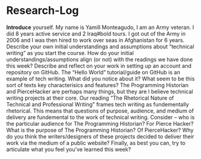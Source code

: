 # Research-Log
**Introduce** yourself. My name is Yamill Monteagudo, I am an Army veteran. I did 8 years active service and 2 Iraq#bold tours. I got out of the Army in 2006 and I was then hired to work over seas in Afghanistan for 6 years.
Describe your own initial understandings and assumptions about “technical writing” as you start the course. How do your initial understandings/assumptions align (or not) with the readings we have done this week?
Describe and reflect on your work in setting up an account and repository on GitHub. The “Hello World” tutorial/guide on GitHub is an example of tech writing. What did you notice about it? What seem to be this sort of texts key characterisics and features?
The Programming Historian and PierceHacker are perhaps many things, but they are I believe technical writing projects at their core. Our reading “The Rhetorical Nature of Technical and Professional Writing” frames tech writing as fundementally rhetorical. This means that questions of purpose, audience, and medium of delivery are fundemental to the work of technical writing. Consider – who is the particular audience for The Programming Historian? For Pierce Hacker? What is the purpose of The Programming Historian? Of PierceHacker? Why do you think the writers/designers of these projects decided to deliver their work via the medium of a public website?
Finally, as best you can, try to articulate what you feel you’ve learned this week?
